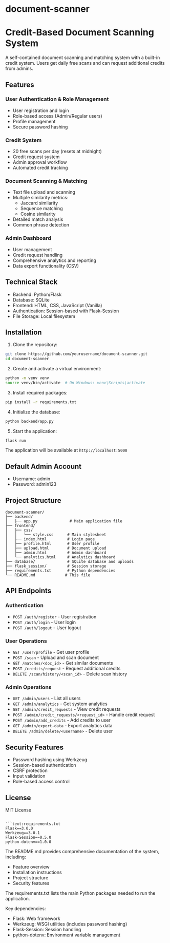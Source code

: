 # document-scanner
# Credit-Based Document Scanning System

A self-contained document scanning and matching system with a built-in credit system. Users get daily free scans and can request additional credits from admins.

## Features

### User Authentication & Role Management
- User registration and login
- Role-based access (Admin/Regular users)
- Profile management
- Secure password hashing

### Credit System
- 20 free scans per day (resets at midnight)
- Credit request system
- Admin approval workflow
- Automated credit tracking

### Document Scanning & Matching
- Text file upload and scanning
- Multiple similarity metrics:
  - Jaccard similarity
  - Sequence matching
  - Cosine similarity
- Detailed match analysis
- Common phrase detection

### Admin Dashboard
- User management
- Credit request handling
- Comprehensive analytics and reporting
- Data export functionality (CSV)

## Technical Stack

- Backend: Python/Flask
- Database: SQLite
- Frontend: HTML, CSS, JavaScript (Vanilla)
- Authentication: Session-based with Flask-Session
- File Storage: Local filesystem

## Installation

1. Clone the repository:
```bash
git clone https://github.com/yourusername/document-scanner.git
cd document-scanner
```

2. Create and activate a virtual environment:
```bash
python -m venv venv
source venv/bin/activate  # On Windows: venv\Scripts\activate
```

3. Install required packages:
```bash
pip install -r requirements.txt
```

4. Initialize the database:
```bash
python backend/app.py
```

5. Start the application:
```bash
flask run
```

The application will be available at `http://localhost:5000`

## Default Admin Account

- Username: admin
- Password: admin123

## Project Structure

```
document-scanner/
├── backend/
│   ├── app.py              # Main application file
├── frontend/
│   ├── css/
│   │   └── style.css      # Main stylesheet
│   ├── index.html         # Login page
│   ├── profile.html       # User profile
│   ├── upload.html        # Document upload
│   ├── admin.html         # Admin dashboard
│   └── analytics.html     # Analytics dashboard
├── database/              # SQLite database and uploads
├── flask_session/         # Session storage
├── requirements.txt       # Python dependencies
└── README.md             # This file
```

## API Endpoints

### Authentication
- `POST /auth/register` - User registration
- `POST /auth/login` - User login
- `POST /auth/logout` - User logout

### User Operations
- `GET /user/profile` - Get user profile
- `POST /scan` - Upload and scan document
- `GET /matches/<doc_id>` - Get similar documents
- `POST /credits/request` - Request additional credits
- `DELETE /scan/history/<scan_id>` - Delete scan history

### Admin Operations
- `GET /admin/users` - List all users
- `GET /admin/analytics` - Get system analytics
- `GET /admin/credit_requests` - View credit requests
- `POST /admin/credit_requests/<request_id>` - Handle credit request
- `POST /admin/add_credits` - Add credits to user
- `GET /admin/export-data` - Export analytics data
- `DELETE /admin/delete/<username>` - Delete user

## Security Features

- Password hashing using Werkzeug
- Session-based authentication
- CSRF protection
- Input validation
- Role-based access control

## License

MIT License
```

```text:requirements.txt
Flask==3.0.0
Werkzeug==3.0.1
Flask-Session==0.5.0
python-dotenv==1.0.0
```

The README.md provides comprehensive documentation of the system, including:
- Feature overview
- Installation instructions
- Project structure
- Security features

The requirements.txt lists the main Python packages needed to run the application.

Key dependencies:
- Flask: Web framework
- Werkzeug: WSGI utilities (includes password hashing)
- Flask-Session: Session handling
- python-dotenv: Environment variable management
